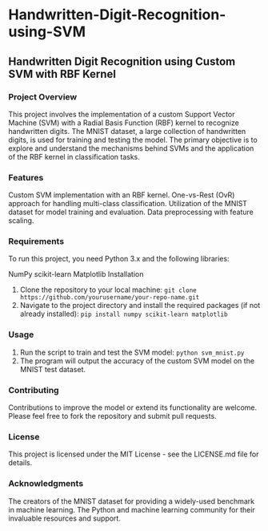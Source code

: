 # Handwritten-Digit-Recognition-using-SVM

## Handwritten Digit Recognition using Custom SVM with RBF Kernel

### Project Overview

This project involves the implementation of a custom Support Vector Machine (SVM) with a Radial Basis Function (RBF) kernel to recognize handwritten digits. The MNIST dataset, a large collection of handwritten digits, is used for training and testing the model. The primary objective is to explore and understand the mechanisms behind SVMs and the application of the RBF kernel in classification tasks.

### Features

Custom SVM implementation with an RBF kernel.
One-vs-Rest (OvR) approach for handling multi-class classification.
Utilization of the MNIST dataset for model training and evaluation.
Data preprocessing with feature scaling.

### Requirements

To run this project, you need Python 3.x and the following libraries:

NumPy
scikit-learn
Matplotlib
Installation

1. Clone the repository to your local machine:
`git clone https://github.com/yourusername/your-repo-name.git`
2. Navigate to the project directory and install the required packages (if not already installed):
`pip install numpy scikit-learn matplotlib`

### Usage

1. Run the script to train and test the SVM model:
`python svm_mnist.py`
2. The program will output the accuracy of the custom SVM model on the MNIST test dataset.

### Contributing

Contributions to improve the model or extend its functionality are welcome. Please feel free to fork the repository and submit pull requests.

### License

This project is licensed under the MIT License - see the LICENSE.md file for details.

### Acknowledgments

The creators of the MNIST dataset for providing a widely-used benchmark in machine learning.
The Python and machine learning community for their invaluable resources and support.
